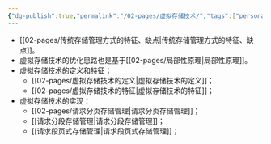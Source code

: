 ```yaml
---
{"dg-publish":true,"permalink":"/02-pages/虚拟存储技术/","tags":["personal/blog","os","计算机组成原理"]}
---
```


- [[02-pages/传统存储管理方式的特征、缺点\|传统存储管理方式的特征、缺点]]。
- 虚拟存储技术的优化思路也是基于[[02-pages/局部性原理\|局部性原理]]。
- 虚拟存储技术的定义和特征；
	- [[02-pages/虚拟存储技术的定义\|虚拟存储技术的定义]]；
	- [[02-pages/虚拟存储技术的特征\|虚拟存储技术的特征]]；
- 虚拟存储技术的实现：
	- [[02-pages/请求分页存储管理\|请求分页存储管理]]；
	- [[请求分段存储管理\|请求分段存储管理]]；
	- [[请求段页式存储管理\|请求段页式存储管理]]；